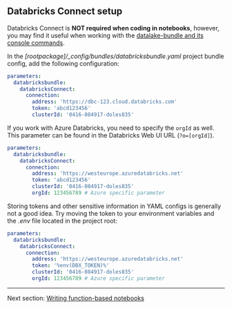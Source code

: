 ## Databricks Connect setup

Databricks Connect is **NOT required when coding in notebooks**, however, you may find it useful when working with the [datalake-bundle and its console commands](https://github.com/bricksflow/datalake-bundle#console-commands-provided-by-this-bundle).

In the *[rootpackage]/_config/bundles/databricksbundle.yaml* project bundle config, add the following configuration:

```yaml
parameters:
  databricksbundle:
    databricksConnect:
      connection:
        address: 'https://dbc-123.cloud.databricks.com'
        token: 'abcd123456'
        clusterId: '0416-084917-doles835'
```

If you work with Azure Databricks, you need to specify the `orgId` as well. This parameter can be found in the Databricks Web UI URL (`?o=[orgId]`).

```yaml
parameters:
  databricksbundle:
    databricksConnect:
      connection:
        address: 'https://westeurope.azuredatabricks.net'
        token: 'abcd123456'
        clusterId: '0416-084917-doles835'
        orgId: 123456789 # Azure specific parameter
```

Storing tokens and other sensitive information in YAML configs is generally not a good idea.
Try moving the token to your environment variables and the *.env* file located in the project root:

```yaml
parameters:
  databricksbundle:
    databricksConnect:
      connection:
        address: 'https://westeurope.azuredatabricks.net'
        token: '%env(DBX_TOKEN)%'
        clusterId: '0416-084917-doles835'
        orgId: 123456789 # Azure specific parameter
```

___

Next section: [Writing function-based notebooks](function-based-notebooks.md)
